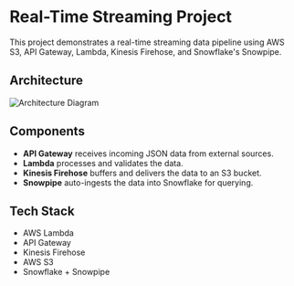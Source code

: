 # Real-Time Streaming Project

This project demonstrates a real-time streaming data pipeline using AWS S3, API Gateway, Lambda, Kinesis Firehose, and Snowflake's Snowpipe.

## Architecture
![Architecture Diagram](diagrams/architecture.png)

## Components
- **API Gateway** receives incoming JSON data from external sources.
- **Lambda** processes and validates the data.
- **Kinesis Firehose** buffers and delivers the data to an S3 bucket.
- **Snowpipe** auto-ingests the data into Snowflake for querying.

## Tech Stack
- AWS Lambda
- API Gateway
- Kinesis Firehose
- AWS S3
- Snowflake + Snowpipe




